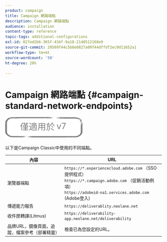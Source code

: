```yaml
---
product: campaign
title: Campaign 網路端點
description: Campaign 網路端點
audience: installation
content-type: reference
topic-tags: additional-configurations
exl-id: 027ed2b6-365f-434f-9a18-2140512168e9
source-git-commit: 20509f44c5b8e0827a09f44dffdf2ec9d11652a1
workflow-type: tm+mt
source-wordcount: '50'
ht-degree: 20%

---
```


# Campaign 網路端點 {#campaign-standard-network-endpoints}

![](../../assets/v7-only.svg)

以下是Campaign Classic中使用的不同端點。

| 內容 | URL |
|--- |--- |
| 瀏覽器端點 | `https://*.experiencecloud.adobe.com` （SSO提供程式）<br>`https://*.campaign.adobe.com` （促銷活動例項）<br>`https://adobeid-na1.services.adobe.com` (Adobe登入) |
| 傳遞能力報告 | `https://deliverablity.neolane.net` |
| 收件匣轉譯(Litmus) | `https://deliverability-app.neolane.net/deliverability` |
| 品牌URL，鏡像頁面，追蹤，檔案參考（部署精靈） | 檢查已為您設定的URL。 |
